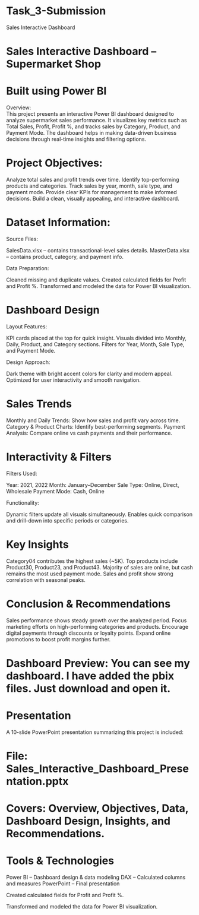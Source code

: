 # Task_3-Submission
Sales Interactive Dashboard

# Sales Interactive Dashboard – Supermarket Shop
# Built using Power BI 

Overview:  
This project presents an interactive Power BI dashboard designed to analyze supermarket sales performance.
It visualizes key metrics such as Total Sales, Profit, Profit %, and tracks sales by Category, Product, and Payment Mode.
The dashboard helps in making data-driven business decisions through real-time insights and filtering options.

# Project Objectives: 

Analyze total sales and profit trends over time.
Identify top-performing products and categories.
Track sales by year, month, sale type, and payment mode.
Provide clear KPIs for management to make informed decisions.
Build a clean, visually appealing, and interactive dashboard. 

# Dataset Information: 

Source Files:

SalesData.xlsx – contains transactional-level sales details.
MasterData.xlsx – contains product, category, and payment info.

Data Preparation:

Cleaned missing and duplicate values.
Created calculated fields for Profit and Profit %.
Transformed and modeled the data for Power BI visualization.  

# Dashboard Design 

Layout Features:

KPI cards placed at the top for quick insight.
Visuals divided into Monthly, Daily, Product, and Category sections.
Filters for Year, Month, Sale Type, and Payment Mode.

Design Approach:

Dark theme with bright accent colors for clarity and modern appeal.
Optimized for user interactivity and smooth navigation. 

# Sales Trends 

Monthly and Daily Trends: Show how sales and profit vary across time.
Category & Product Charts: Identify best-performing segments.
Payment Analysis: Compare online vs cash payments and their performance.

# Interactivity & Filters 

Filters Used:

Year: 2021, 2022
Month: January–December
Sale Type: Online, Direct, Wholesale
Payment Mode: Cash, Online

Functionality:

Dynamic filters update all visuals simultaneously.
Enables quick comparison and drill-down into specific periods or categories.   

# Key Insights 

Category04 contributes the highest sales (~5K).
Top products include Product30, Product23, and Product43.
Majority of sales are online, but cash remains the most used payment mode.
Sales and profit show strong correlation with seasonal peaks.  

# Conclusion & Recommendations

Sales performance shows steady growth over the analyzed period.
Focus marketing efforts on high-performing categories and products.
Encourage digital payments through discounts or loyalty points.
Expand online promotions to boost profit margins further.   

# Dashboard Preview:  You can see my dashboard. I have added the pbix files. Just download and open it.

# Presentation

A 10-slide PowerPoint presentation summarizing this project is included:

# File: Sales_Interactive_Dashboard_Presentation.pptx

# Covers: Overview, Objectives, Data, Dashboard Design, Insights, and Recommendations.  

# Tools & Technologies

Power BI – Dashboard design & data modeling
DAX – Calculated columns and measures
PowerPoint – Final presentation  

Created calculated fields for Profit and Profit %.

Transformed and modeled the data for Power BI visualization.
